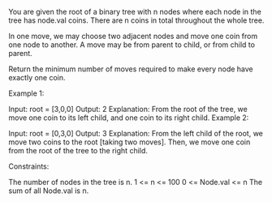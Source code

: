 You are given the root of a binary tree with n nodes where each node in the tree has node.val coins. There are n coins in total throughout the whole tree.

In one move, we may choose two adjacent nodes and move one coin from one node to another. A move may be from parent to child, or from child to parent.

Return the minimum number of moves required to make every node have exactly one coin.

Example 1:

Input: root = [3,0,0]
Output: 2
Explanation: From the root of the tree, we move one coin to its left child, and one coin to its right child.
Example 2:

Input: root = [0,3,0]
Output: 3
Explanation: From the left child of the root, we move two coins to the root [taking two moves]. Then, we move one coin from the root of the tree to the right child.

Constraints:

The number of nodes in the tree is n.
1 <= n <= 100
0 <= Node.val <= n
The sum of all Node.val is n.

